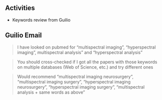 ## Activities
- Keywords review from Guilio

## Guilio Email
> I have looked on pubmed for “multispectral imaging”, “hyperspectral imaging”, multispectral analysis” and “hyperspectral analysis”

> You should cross-checked if I got all the papers with those keywords on multiple databases (Web of Science, etc.) and try different ones  

> Would recommend “multispectral imaging neurosurgery”, “multispectral imaging surgery”, “hyperspectral imaging neurosurgery”, “hyperspectral imaging surgery”, “multispectral analysis + same words as above”